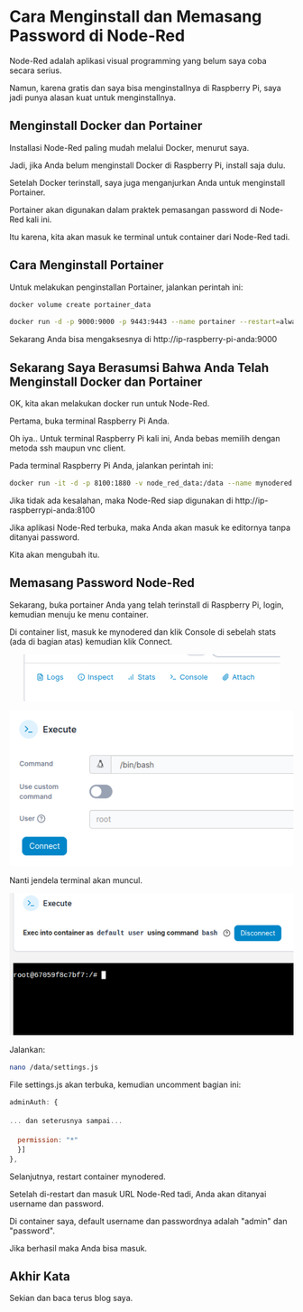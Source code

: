 # Cara Menginstall dan Memasang Password di Node-Red

Node-Red adalah aplikasi visual programming yang belum saya coba secara serius.

Namun, karena gratis dan saya bisa menginstallnya di Raspberry Pi, saya jadi punya alasan kuat untuk menginstallnya.

## Menginstall Docker dan Portainer

Installasi Node-Red paling mudah melalui Docker, menurut saya.

Jadi, jika Anda belum menginstall Docker di Raspberry Pi, install saja dulu.

Setelah Docker terinstall, saya juga menganjurkan Anda untuk menginstall Portainer.

Portainer akan digunakan dalam praktek pemasangan password di Node-Red kali ini.

Itu karena, kita akan masuk ke terminal untuk container dari Node-Red tadi.

## Cara Menginstall Portainer

Untuk melakukan penginstallan Portainer, jalankan perintah ini:

```bash
docker volume create portainer_data
```

```bash
docker run -d -p 9000:9000 -p 9443:9443 --name portainer --restart=always -v /var/run/docker.sock:/var/run/docker.sock -v portainer_data:/data portainer/portainer-ce:2.21.5
```

Sekarang Anda bisa mengaksesnya di http://ip-raspberry-pi-anda:9000

## Sekarang Saya Berasumsi Bahwa Anda Telah Menginstall Docker dan Portainer

OK, kita akan melakukan docker run untuk Node-Red.

Pertama, buka terminal Raspberry Pi Anda.

Oh iya.. Untuk terminal Raspberry Pi kali ini, Anda bebas memilih dengan metoda ssh maupun vnc client.

Pada terminal Raspberry Pi Anda, jalankan perintah ini:

```bash
docker run -it -d -p 8100:1880 -v node_red_data:/data --name mynodered nodered/node-red
```

Jika tidak ada kesalahan, maka Node-Red siap digunakan di http://ip-raspberrypi-anda:8100

Jika aplikasi Node-Red terbuka, maka Anda akan masuk ke editornya tanpa ditanyai password.

Kita akan mengubah itu.

## Memasang Password Node-Red

Sekarang, buka portainer Anda yang telah terinstall di Raspberry Pi, login, kemudian menuju ke menu container.

Di container list, masuk ke mynodered dan klik Console di sebelah stats (ada di bagian atas) kemudian klik Connect.

<p align="center">
    <img src="../../media/Screenshot-from-2025-06-09-23-06-32.png?raw=true" alt="tampilan"/>
</p>
<p align="center">
    <img src="../../media/Screenshot-from-2025-06-09-23-07-55.png?raw=true" alt="tampilan"/>
</p>

Nanti jendela terminal akan muncul.

<p align="center">
    <img src="../../media/Screenshot-from-2025-06-09-23-08-53.png?raw=true" alt="tampilan"/>
</p>

Jalankan:

```bash
nano /data/settings.js
```

File settings.js akan terbuka, kemudian uncomment bagian ini:

```javascript
adminAuth: {

... dan seterusnya sampai...

  permission: "*"
  }]
},
```

Selanjutnya, restart container mynodered.

Setelah di-restart dan masuk URL Node-Red tadi, Anda akan ditanyai username dan password.

Di container saya, default username dan passwordnya adalah "admin" dan "password".

Jika berhasil maka Anda bisa masuk.

## Akhir Kata

Sekian dan baca terus blog saya.